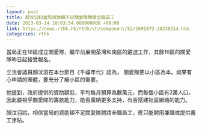 ```yaml
---
layout: post
title: 顏汶羽料當局資助額不足關愛隊聘請全職員工
date: 2023-03-14 10:03:54.000000000 +08:00
link: https://news.rthk.hk/rthk/ch/component/k2/1691873-20230314.htm
categories: rthk
---
```


當局正在18區成立關愛隊，繼早前展開荃灣和南區的遴選工作，其餘16區的關愛隊昨日起接受報名。

立法會議員顏汶羽在本台節目《千禧年代》認為， 關愛隊要以小區為本。如果有心申請的團體，要充分了解小區的需要。

他提到，政府提供的資助額低，平均每月預算為數萬元，而每個小區有2萬人口，因此要視乎關愛隊的籌款能力，能否廣納更多支持，有否搭建社區網絡的能力。

顏汶羽說，相信當局的資助額不足關愛隊聘請全職員工，應只能聘用兼職或提供義工津貼。

